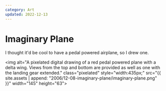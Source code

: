 ```yaml
---
category: Art
updated: 2022-12-13
---
```


# Imaginary Plane

I thought it'd be cool to have a pedal powered airplane, so I drew one.

<img
  alt="A pixelated digital drawing of a red pedal powered plane with a delta wing. Views from the top and bottom are provided as well as one with the landing gear extended."
  class="pixelated"
  style="width:435px;"
  src="{{ site.assets | append: "2006/12-08-imaginary-plane/imaginary-plane.png" }}"
  width="145"
  height="63">